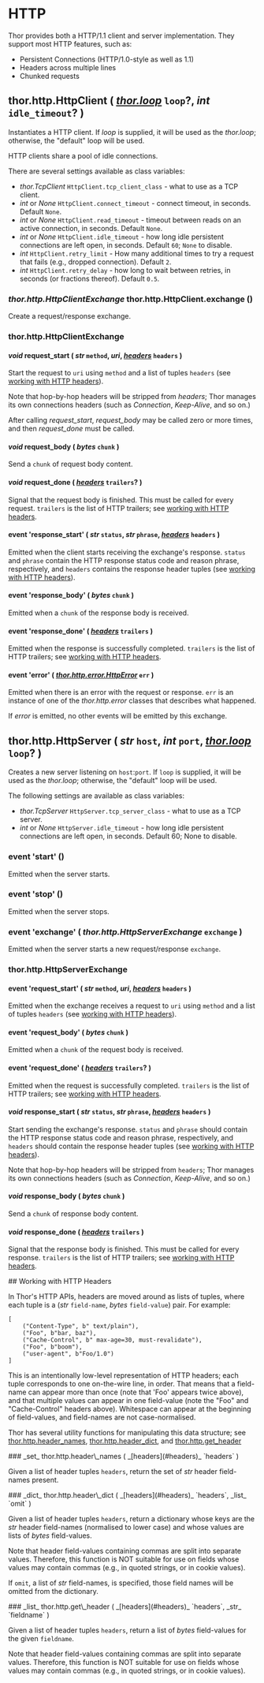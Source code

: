 # HTTP

Thor provides both a HTTP/1.1 client and server implementation. They support most HTTP features, such as:

* Persistent Connections (HTTP/1.0-style as well as 1.1)
* Headers across multiple lines
* Chunked requests


## thor.http.HttpClient ( _[thor.loop](loop.md)_ `loop`?,  _int_ `idle_timeout`? )

Instantiates a HTTP client. If _loop_ is supplied, it will be used as the *thor.loop*; otherwise, the "default" loop will be used.

HTTP clients share a pool of idle connections.

There are several settings available as class variables:

* _thor.TcpClient_ `HttpClient.tcp_client_class` - what to use as a TCP client.
* _int_ or _None_ `HttpClient.connect_timeout` - connect timeout, in seconds. Default `None`.
* _int_ or _None_ `HttpClient.read_timeout` - timeout between reads on an active connection, in seconds. Default `None`.
* _int_ or _None_ `HttpClient.idle_timeout` - how long idle persistent connections are left open, in seconds. Default `60`; `None` to disable.
* _int_ `HttpClient.retry_limit` - How many additional times to try a request that fails (e.g., dropped connection). Default `2`.
* _int_ `HttpClient.retry_delay` - how long to wait between retries, in seconds (or fractions thereof). Default `0.5`.


### _thor.http.HttpClientExchange_ thor.http.HttpClient.exchange ()

Create a request/response exchange.

### thor.http.HttpClientExchange

#### _void_ request\_start ( _str_ `method`,  _uri_,  _[headers](#headers)_ `headers` )

Start the request to `uri` using `method` and a list of tuples `headers` (see [working with HTTP headers](#headers)).

Note that hop-by-hop headers will be stripped from _headers_; Thor manages its own connections headers (such as _Connection_, _Keep-Alive_, and so on.)

After calling *request_start*, *request_body* may be called zero or more times, and then *request_done* must be called.


#### _void_ request\_body ( _bytes_ `chunk` ) 

Send a `chunk` of request body content.


#### _void_ request\_done ( _[headers](#headers)_ `trailers`? )

Signal that the request body is finished. This must be called for every request. `trailers` is the list of HTTP trailers; see [working with HTTP headers](#headers).


#### event 'response\_start' ( _str_ `status`,  _str_ `phrase`,  _[headers](#headers)_ `headers` )

Emitted when the client starts receiving the exchange's response. `status` and `phrase` contain the HTTP response status code and reason phrase, respectively, and `headers` contains the response header tuples (see [working with HTTP headers](#headers)).


#### event 'response\_body' ( _bytes_ `chunk` )

Emitted when a `chunk` of the response body is received.


#### event 'response\_done' (  _[headers](#headers)_ `trailers` )

Emitted when the response is successfully completed. `trailers` is the list
of HTTP trailers; see [working with HTTP headers](#headers).


#### event 'error' ( _[thor.http.error.HttpError](error.md)_ `err` )

Emitted when there is an error with the request or response. `err` is an instance of one of the *thor.http.error* classes that describes what happened.

If *error* is emitted, no other events will be emitted by this exchange.



## thor.http.HttpServer ( _str_ `host`, _int_ `port`,  _[thor.loop](loop.md)_ `loop`? )

Creates a new server listening on `host`:`port`. If `loop` is supplied, it will be used as the *thor.loop*; otherwise, the "default" loop will be used. 

The following settings are available as class variables:

* _thor.TcpServer_ `HttpServer.tcp_server_class` - what to use as a TCP server.
* _int_ or _None_ `HttpServer.idle_timeout` - how long idle persistent connections are left open, in seconds. Default 60; None to disable.

### event 'start' ()

Emitted when the server starts.

### event 'stop' ()

Emitted when the server stops.


### event 'exchange' ( _thor.http.HttpServerExchange_ `exchange` )

Emitted when the server starts a new request/response `exchange`.


### thor.http.HttpServerExchange


#### event 'request\_start' ( _str_ `method`,  _uri_,  _[headers](#headers)_ `headers` )

Emitted when the exchange receives a request to `uri` using `method` and a list of tuples `headers` (see [working with HTTP headers](#headers)).


#### event 'request\_body' ( _bytes_ `chunk` )

Emitted when a `chunk` of the request body is received.


#### event 'request\_done' (  _[headers](#headers)_ `trailers`? )

Emitted when the request is successfully completed. `trailers` is the list of HTTP trailers; see [working with HTTP headers](#headers).


#### _void_ response\_start ( _str_ `status`,  _str_ `phrase`,  _[headers](#headers)_ `headers` )

Start sending the exchange's response. `status` and `phrase` should contain the HTTP response status code and reason phrase, respectively, and `headers` should contain the response header tuples (see [working with HTTP headers](#headers)).

Note that hop-by-hop headers will be stripped from `headers`; Thor manages its own connections headers (such as _Connection_, _Keep-Alive_, and so on.)


#### _void_ response\_body ( _bytes_ `chunk` )

Send a `chunk` of response body content.


#### _void_ response\_done ( _[headers](#headers)_ `trailers` )

Signal that the response body is finished. This must be called for every response. `trailers` is the list of HTTP trailers; see [working with HTTP headers](#headers).



<span id="headers"/>
## Working with HTTP Headers 

In Thor's HTTP APIs, headers are moved around as lists of tuples, where each tuple is a (_str_ `field-name`, _bytes_ `field-value`) pair. For example:

    [
        ("Content-Type", b" text/plain"),
        ("Foo", b"bar, baz"),
        ("Cache-Control", b" max-age=30, must-revalidate"),
        ("Foo", b"boom"),
        ("user-agent", b"Foo/1.0")
    ]

This is an intentionally low-level representation of HTTP headers; each tuple corresponds to one on-the-wire line, in order. That means that a field-name can appear more than once (note that 'Foo' appears twice above), and that multiple values can appear in one field-value (note the "Foo" and "Cache-Control" headers above). Whitespace can appear at the beginning of field-values, and field-names are not case-normalised.

Thor has several utility functions for manipulating this data structure; see [thor.http.header_names](#header_names), [thor.http.header_dict](#header_dict), and [thor.http.get_header](#get_header)


<span id="header_names"/>
### _set_ thor.http.header\_names ( _[headers](#headers)_ `headers` )

Given a list of header tuples `headers`, return the set of _str_ header field-names present.


<span id="header_dict"/>
### _dict_ thor.http.header\_dict ( _[headers](#headers)_ `headers`,  _list_ `omit` )

Given a list of header tuples `headers`, return a dictionary whose keys are the _str_ header field-names (normalised to lower case) and whose values are lists of _bytes_ field-values. 

Note that header field-values containing commas are split into separate values. Therefore, this function is NOT suitable for use on fields whose values may contain commas (e.g., in quoted strings, or in cookie values).

If `omit`, a list of _str_ field-names, is specified, those field names will be omitted from the dictionary.


<span id="get_header"/>
### _list_ thor.http.get\_header ( _[headers](#headers)_ `headers`, _str_ `fieldname` )

Given a list of header tuples `headers`, return a list of _bytes_ field-values for the given `fieldname`. 

Note that header field-values containing commas are split into separate values. Therefore, this function is NOT suitable for use on fields whose values may contain commas (e.g., in quoted strings, or in cookie values).


